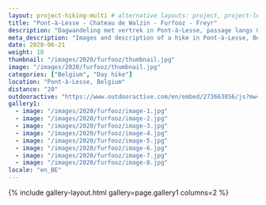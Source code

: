 ```yaml
---
layout: project-hiking-multi # alternative layouts: project, project-left, project-right, project-top
title: "Pont-à-Lesse - Chateau de Walzin - Furfooz - Freyr"
description: "Dagwandeling met vertrek in Pont-à-Lesse, passage langs Chateau de Walzin en bezoek aan het park van Furfooz."
meta_description: "Images and description of a hike in Pont-à-Lesse, Belgium. The hike passes next to Chateau de Walzin, through the nature reserve of Furfooz and the Belgian Climbing Mecca Freyr."
date: 2020-06-21
weight: 10
thumbnail: "/images/2020/furfooz/thumbnail.jpg"
image: "/images/2020/furfooz/thumbnail.jpg"
categories: ["Belgium", "Day hike"]
location: "Pont-à-Lesse, Belgium"
distance: "20"
outdooractive: "https://www.outdooractive.com/en/embed/273663856/js?mw=false&usr=4imcb1&key=USR-LKA30EGO-EMWGMIS4-4OSSTG7J"
gallery1:
  - image: "/images/2020/furfooz/image-1.jpg"
  - image: "/images/2020/furfooz/image-2.jpg"
  - image: "/images/2020/furfooz/image-3.jpg"
  - image: "/images/2020/furfooz/image-4.jpg"
  - image: "/images/2020/furfooz/image-5.jpg"
  - image: "/images/2020/furfooz/image-6.jpg"
  - image: "/images/2020/furfooz/image-7.jpg"
  - image: "/images/2020/furfooz/image-8.jpg"
locale: "en_BE"
---
```


{% include gallery-layout.html gallery=page.gallery1 columns=2 %}

